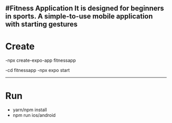 #Fitness Application
It is designed for beginners in sports. A simple-to-use mobile application with starting gestures
------------------------------------------------------------------------------------------------------------------------------------

# Create

-npx create-expo-app fitnessapp

-cd fitnessapp
-npx expo start

------------------------------------------------------------------------------------------------------------------------------------

# Run

- yarn/npm install
- npm run ios/android

